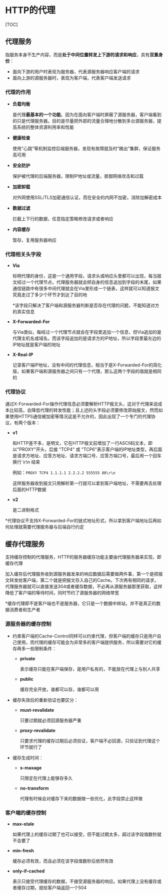 # HTTP的代理

[TOC]

## 代理服务

指服务本身不生产内容，而是**处于中间位置转发上下游的请求和响应**，具有**双重身份**：

- 面向下游的用户时表现为服务器，代表源服务器响应客户端的请求
- 面向上游的源服务器时，表现为客户端，代表客户端发送请求



### 代理的作用

- **负载均衡**

  是代理**最基本的一个功能**。因为在面向客户端时屏蔽了源服务器，客户端看到的只是代理服务器。目的是尽量把外部的流量合理地分散到多台源服务器，提高系统的整体资源利用率和性能

- **健康检查**

  使用“心跳”等机制监控后端服务器，发现有故障就及时“踢出”集群，保证服务高可用

- **安全防护**

  保护被代理的后端服务器，限制IP地址或流量，抵御网络攻击和过载

- **加密卸载**

  对外网使用SSL/TLS加密通信认证，而在安全的内网不加密，消除加解密成本

- **数据过滤**

  拦截上下行的数据，任意指定策略修改请求或者响应

- **内容缓存**

  暂存，复用服务器响应



### 代理相关头字段

- **Via**

  标明代理的身份，这是一个通用字段，请求头或响应头里都可以出现，每当报文经过一个代理节点，代理服务器就会把自身的信息追加到字段的末尾，如果通信链路中有很多中间代理就会在Via里形成一个链表，这样就可以知道报文究竟走过了多少个环节才到达了目的地

  *该字段只解决了客户端和源服务器判断是否存在代理的问题，不能知道对方的真实信息

- **X-Forwarded-For**

  与Via类似，每经过一个代理节点就会在字段里追加一个信息，但Via追加的是代理主机名或域名，而该字段追加的是请求方的IP地址，所以字段里最左边的IP地址就是客户端的地址

- **X-Real-IP**

  记录客户端IP地址，没有中间的代理信息，相当于是X-Forwarded-For的简化版，如果客户端和源服务器之间只有一个代理，那么这两个字段的值就是相同的



### 代理协议

通过X-Forwarded-For操作代理信息必须要解析HTTP报文头，这对于代理来说成本比较高，会降低代理的转发性能；且上述的头字段必须要修改原始报文，然而如果使用HTTPS通信被加密等情况这是不允许的，因此出现了一个专门的代理协议，有两个版本：

- **v1**

  和HTTP差不多，是明文，它在HTTP报文前增加了一行ASCII码文本，即以"PROXY"开头，后接 "TCP4" 或 "TCP6"表示客户端的IP地址类型，再后面是请求方地址、应答方地址、请求方端口号、应答方端口号，最后用一个回车换行 \r\n 结束

  例如：`PROXY TCP4 1.1.1.1 2.2.2.2 555555 80\r\n `

  这样服务器收到报文只用解析第一行就可以拿到客户端地址，不需要再去处理后面的HTTP数据

- **v2**

  是二进制格式

*代理协议不支持X-Forwarded-For的链式地址形式，所以拿到客户端地址后再如何处理就需要代理服务器与后端自行约定



## 缓存代理服务

支持缓存控制的代理服务，HTTP的服务器缓存功能主要由代理服务器来实现，即缓存代理

加入缓存后代理服务收到源服务器发来的响应数据后需要做两件事，第一个是把报文转发给客户端，第二个就是把报文存入自己的Cache。下次再有相同的请求，代理服务器就可以直接发送304或者缓存数据，不必再从源服务器那里获取，这样降低了客户端的等待时间，同时节约了源服务器的网络带宽

*缓存代理即不是客户端也不是服务器，它只是一个数据中转站，并不是真正的数据消费者和生产者



### 源服务器的缓存控制

- 约束客户端的Cache-Control同样可以约束代理，但客户端的缓存只是用户自己使用，而代理的缓存可能会为非常多的客户端提供服务，所以需要对它的缓存再多一些限制条件：

  - **private**

    表示缓存只能在客户端保存，是用户私有的，不能放在代理上与别人共享

  - **public**

    缓存完全开放，谁都可以存，谁都可以用

- 缓存失效后的重新验证也要区分：

  - **must-revalidate**

    只要过期就必须回源服务器严重

  - **proxy-revalidate**

    只要求代理的缓存过期后必须验证，客户端不必回源，只验证到代理这个环节就行了

- 缓存生成时间：

  - **s-maxage**

    只限定在代理上能够存多久

  - **no-transform**

    代理有时候会对缓存下来的数据做一些优化，此字段禁止这样做



### 客户端的缓存控制

- **max-stale**

  如果代理上的缓存过期了也可以接受，但不能过期太多，超过该字段值数秒就不会要了

- **min-fresh**

  缓存必须有效，而且必须在该字段值数秒后依然有效

- **only-if-cached**

  表示只接受代理缓存的数据，不接受源服务器的响应。如果代理上没有缓存或者缓存过期，就给客户端返回一个504